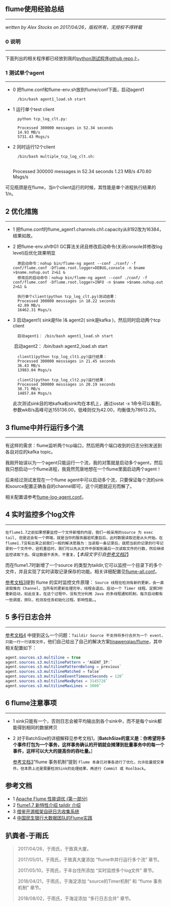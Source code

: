 ## flume使用经验总结 ##
---
*written by Alex Stocks on 2017/04/26，版权所有，无授权不得转载*


### 0 说明 ###
---
下面列出的相关程序都已经放到我的[python测试程序github repo](https://github.com/alexstocks/python-practice/tree/master/mysql_redis_es_flume/flume)上。

### 1 测试单个agent ###
---

- 0 把flume.conf和flume-env.sh放到flume/conf下面，启动agent1

		/bin/bash agent1_load.sh start

- 1 运行单个test client
	
	 	python tcp_log_clt.py:
	 	
		Processed 300000 messages in 52.34 seconds
		14.93 MB/s
		5731.43 Msgs/s

- 2 同时运行12个client   
	
		/bin/bash multiple_tcp_log_clt.sh:
	​	
		Processed 300000 messages in 52.34 seconds
		1.23 MB/s
		470.60 Msgs/s

可见瓶颈是在flume，当n个client运行的时候，其性能是单个进程执行结果的1/n。

## 2 优化措施 ##
---

- 1 把flume.conf的flume_agent1.channels.ch1.capacity从8192改为16384，结果如故。

- 2 把flume-env.sh中G1 GC算法关闭且修改启动命令(关闭console并修改log level)后优化效果明显

	    原启动命令：nohup bin/flume-ng agent --conf ./conf/ -f conf/flume.conf -Dflume.root.logger=DEBUG,console -n $name >$name.nohup.out 2>&1 &
	    修改后的启动命令：nohup bin/flume-ng agent --conf ./conf/ -f conf/flume.conf -Dflume.root.logger=INFO -n $name >$name.nohup.out 2>&1 &
	    
	    执行单个client(python tcp_log_clt.py)测试结果：
	    Processed 300000 messsages in 18.22 seconds
	    42.89 MB/s
	    16462.31 Msgs/s

- 3 启动agent1( sink是file )& agent2( sink是kafka )，然后同时启动两个tcp client

		启动agent1： /bin/bash agent1_load.sh start
	​	启动agent2： /bin/bash agent2_load.sh start
	
	    client1(python tcp_log_clt1.py)运行结果：
	    Processed 300000 messsages in 21.45 seconds
	    36.43 MB/s
	    13983.04 Msgs/s
	    
	    client2(python tcp_log_clt2.py)运行结果：
	    Processed 300000 messsages in 20.19 seconds
	    38.71 MB/s
	    14857.84 Msgs/s

   此次测试sink目的地kafka和sink均在本机上，通过iostat -x 1命令可以看到，参数wkB/s高峰可达155136.00，低峰则仅为42.00，均衡值为78613.20。


## 3 flume中并行运行多个流 ##
---

有这样的需求：flume监听两个tcp端口，然后把两个端口收到的日志分别发送到各自对应的kafka topic。

我刚开始误以为一个agent只能运行一个流，我的对策就是启动多个agent，然后我只想启动一个flume进程，我竟然荒唐地想在一个flume里面启动两个agent！

后来经过测试发现在一个flume agent中可以启动多个流，只要保证每个流的sink和source配置正确各自的channel即可，这个问题就迎刃而解了。

相关配置请参考[flume-log-agent.conf](https://github.com/alexstocks/python-practice/blob/master/mysql_redis_es_flume/flume/flume_log_agent.conf)。

## 4 实时监控多个log文件 ##
---

`在flume1.7之前如果想要监控一个文件新增的内容，我们一般采用的source 为 exec tail, 但是这会有一个弊端，就是当你的服务器宕机重启后，此时数据读取还是从头开始。在flume1.7没有出来之前我们一般的解决思路为：当读取一条记录后，就把当前的记录的行号记录到一个文件中，宕机重启时，我们可以先从文件中获取到最后一次读取文件的行数，然后继续监控读取下去。保证数据不丢失、不重复。`【*本段文字引自[参考文档2](https://my.oschina.net/u/1780960/blog/793783)*】

而在flume1.7时新增了一个source 的类型为taildir,它可以监控一个目录下的多个文件，并且实现了实时读取记录保存的功能。相关详细配置见[flume-all.conf](https://github.com/alexstocks/python-practice/blob/master/mysql_redis_es_flume/flume/flume-all.conf)。

[参考文档3](http://www.freebuf.com/sectool/168471.html)提到 flume 的实时监控文件原理：	`Source 线程在检测有新的更新，会一直读取推向 Channel，当所有的更新处理完毕，线程会退出。启动一个 Timer 线程。定期3秒重新启动，如此反复。在这个过程中，没有充分利用 Java 的多线程通知机制，每次启动都有一些调度，排队，检测及任务初始化过程。影响性能。`。

## 5 多行日志合并 ##
---

[参考文档4](https://zhuanlan.zhihu.com/p/31638065) 中提到这么一个问题：`Taildir Source 不支持将多行合并为一个 event，只能一行一行读取文件`，他们自己给出了自己的解决方案[tinawenqiao/flume](https://github.com/tinawenqiao/flume)，其中相关配置如下：

```java
agent.sources.s3.multiline = true
agent.sources.s3.multilinePattern = ^AGENT_IP:`
agent.sources.s3.multilinePatternBelong = previous`
agent.sources.s3.multilineMatched = false`
agent.sources.s3.multilineEventTimeoutSeconds = 120`
agent.sources.s3.multilineMaxBytes = 3145728`
agent.sources.s3.multilineMaxLines = 3000`
```

## 6 flume注意事项 ##
---

- 1 sink只能有一个，否则日志会被平均输出到各个sink中，而不是每个sink都能得到相同的数据拷贝
- 2 对于BatchSize的详细解释见参考文档1。[**BatchSize的意义是：你希望将多个事件打包为一个事务，这样事务确认的开销就会摊薄到批量事务中的每一个事件，这样可以大大的提高你的吞吐量。**]

	[参考文档3](http://www.freebuf.com/sectool/168471.html)”flume 事务机制“提到 `Flume 本身已对事各进行了优化，允许批量提交事件。但本质上还是需要检测Sink的处理结果，再进行 Commit 或 Roolback`。

## 参考文档 ##

- 1 [Apache Flume 性能调优 (第一部分)](http://myg0u.com/hadoop/2016/05/04/flume-performance-tuning-part-1.html)
- 2 [flume1.7 新特性介绍 taildir 介绍](https://my.oschina.net/u/1780960/blog/793783)
- 3 [借鉴开源框架自研日志收集系统](http://www.freebuf.com/sectool/168471.html)
- 4 [中国民生银行大数据团队的Flume实践](https://zhuanlan.zhihu.com/p/31638065)

## 扒粪者-于雨氏 ##

> 2017/04/26，于雨氏，于致真大厦。
> 
> 2017/05/01，于雨氏，于致真大厦添加 “flume中并行运行多个流” 章节。
> 
> 2017/05/10，于雨氏，于丰台住所添加 “实时监控多个log文件” 章节。
> 
> 2018/04/21，于雨氏，于海淀添加 “source的Timer机制” 和 “flume 事务机制” 章节。
> 
> 2018/08/02，于雨氏，于海淀添加 “多行日志合并” 章节。

